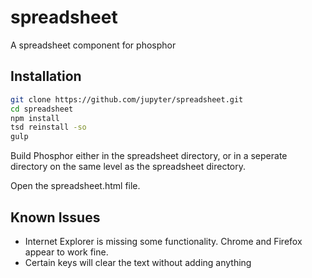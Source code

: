 # spreadsheet
A spreadsheet component for phosphor

Installation
------------
```bash
git clone https://github.com/jupyter/spreadsheet.git
cd spreadsheet
npm install
tsd reinstall -so
gulp
```
Build Phosphor either in the spreadsheet directory, or in a seperate directory on the same level as the spreadsheet directory.

Open the spreadsheet.html file.

Known Issues
------------
- Internet Explorer is missing some functionality. Chrome and Firefox appear to work fine.
- Certain keys will clear the text without adding anything

